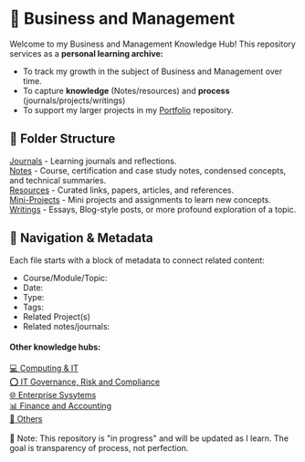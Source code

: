# 💼 Business and Management

Welcome to my Business and Management Knowledge Hub!
This repository services as a <b>personal learning archive:</b>
- To track my growth in the subject of Business and Management over time.
- To capture <b>knowledge</b> (Notes/resources) and <b>process</b> (journals/projects/writings)
- To support my larger projects in my [ Portfolio](https://github.com/NikiDigitals/Portfolio_Projects) repository. 

## 📂 Folder Structure
[Journals](journal) - Learning journals and reflections.  
[Notes](notes) - Course, certification and case study notes, condensed concepts, and technical summaries.  
[Resources](resources) - Curated links, papers, articles, and references.  
[Mini-Projects](projects) - Mini projects and assignments to learn new concepts.  
[Writings](writings) - Essays, Blog-style posts, or more profound exploration of a topic.  

## 🧭 Navigation & Metadata

Each file starts with a block of metadata to connect related content:  
- Course/Module/Topic:  
- Date:  
- Type:  
- Tags:  
- Related Project(s)  
- Related notes/journals:  

<h4>Other knowledge hubs:</h4>

[💻 Computing & IT](https://github.com/NikiDigitals/Computing-IT)  
[⭕ IT Governance, Risk and Compliance](https://github.com/NikiDigitals/GRC)  
[🌐 Enterprise Sysytems](https://github.com/NikiDigitals/systems)    
[📊 Finance and Accounting](https://github.com/NikiDigitals/Finance-and-accounting)   
[📑 Others](https://github.com/NikiDigitals/others)  
<br>
📌 Note: This repository is "in progress" and will be updated as I learn. 
The goal is transparency of process, not perfection.


